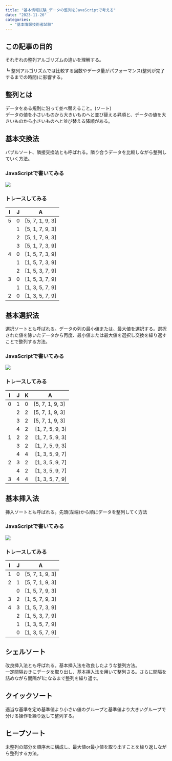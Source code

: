 ```yaml
---
title: "基本情報試験_データの整列をJavaScriptで考える"
date: "2023-11-26"
categories: 
  - "基本情報技術者試験"
---
```


## この記事の目的

それぞれの整列アルゴリズムの違いを理解する。

┗ 整列アルゴリズムでは比較する回数やデータ量がパフォーマンス(整列が完了するまでの時間)に影響する。

## 整列とは

データをある規則に沿って並べ替えること。(ソート)  
データの値を小さいものから大きいものへと並び替える昇順と、データの値を大きいものから小さいものへと並び替える降順がある。

## 基本交換法

バブルソート、隣接交換法とも呼ばれる。隣り合うデータを比較しながら整列していく方法。

### JavaScriptで書いてみる

![](/images/screenshot-2-1024x501.png)

### トレースしてみる

| I | J | A |
| --- | --- | --- |
| 5 | 0 | \[5, 7, 1, 9, 3\] |
|  | 1 | \[5, 1, 7, 9, 3\] |
|  | 2 | \[5, 1, 7, 9, 3\] |
|  | 3 | \[5, 1, 7, 3, 9\] |
| 4 | 0 | \[1, 5, 7, 3, 9\] |
|  | 1 | \[1, 5, 7, 3, 9\] |
|  | 2 | \[1, 5, 3, 7, 9\] |
| 3 | 0 | \[1, 5, 3, 7, 9\] |
|  | 1 | \[1, 3, 5, 7, 9\] |
| 2 | 0 | \[1, 3, 5, 7, 9\] |

## 基本選択法

選択ソートとも呼ばれる。データの列の最小値または、最大値を選択する。選択された値を除いたデータから再度、最小値または最大値を選択し交換を繰り返すことで整列する方法。

### JavaScriptで書いてみる

![](/images/screenshot-6-1024x501.png)

### トレースしてみる

| I | J | K | A |
| --- | --- | --- | --- |
| 0 | 1 | 0 | \[5, 7, 1, 9, 3\] |
|  | 2 | 2 | \[5, 7, 1, 9, 3\] |
|  | 3 | 2 | \[5, 7, 1, 9, 3\] |
|  | 4 | 2 |  \[1, 7, 5, 9, 3\] |
| 1 | 2 | 2 |  \[1, 7, 5, 9, 3\] |
|  | 3 | 2 |  \[1, 7, 5, 9, 3\] |
|  | 4 | 4 |  \[1, 3, 5, 9, 7\] |
| 2 | 3 | 2 |  \[1, 3, 5, 9, 7\] |
|  | 4 | 2 |  \[1, 3, 5, 9, 7\] |
| 3 | 4 | 4 |  \[1, 3, 5, 7, 9\] |

## 基本挿入法

挿入ソートとも呼ばれる。先頭(左端)から順にデータを整列してく方法

### JavaScriptで書いてみる

![](/images/screenshot-4-1024x528.png)

### トレースしてみる

| I | J | A |
| --- | --- | --- |
| 1 | 0 | \[5, 7, 1, 9, 3\] |
| 2 | 1 | \[5, 7, 1, 9, 3\] |
|  | 0 | \[1, 5, 7, 9, 3\] |
| 3 | 2 | \[1, 5, 7, 9, 3\] |
| 4 | 3 | \[1, 5, 7, 3, 9\] |
|  | 2 | \[1, 5, 3, 7, 9\] |
|  | 1 | \[1, 3, 5, 7, 9\] |
|  | 0 | \[1, 3, 5, 7, 9\] |

## シェルソート

改良挿入法とも呼ばれる。基本挿入法を改良したような整列方法。  
一定間隔おきにデータを取り出し、基本挿入法を用いて整列さる。さらに間隔を詰めながら間隔が1になるまで整列を繰り返す。

## クイックソート

適当な基準を定め基準値より小さい値のグループと基準値より大きいグループで分ける操作を繰り返して整列する。

## ヒープソート

未整列の部分を順序木に構成し、最大値or最小値を取り出すことを繰り返しながら整列する方法。
